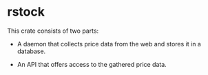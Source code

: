 # rstock

This crate consists of two parts:

- A daemon that collects price data from the web and stores it in a database.

- An API that offers access to the gathered price data.
